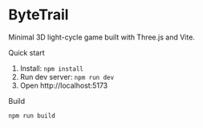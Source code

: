 # ByteTrail

Minimal 3D light-cycle game built with Three.js and Vite.

Quick start

1. Install: `npm install`
2. Run dev server: `npm run dev`
3. Open http://localhost:5173

Build

`npm run build`
